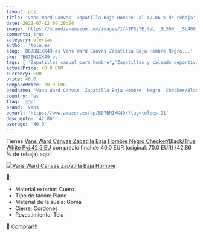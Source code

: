 ```yaml
---
layout: post
title: 'Vans Ward Canvas  Zapatilla Baja Hombre  al 42.86 % de rebaja'
date: 2021-07-12 09:20:24
image: 'https://m.media-amazon.com/images/I/41PSjYEjtvL._SL500_._SL400_.jpg'
comments: true
category: ofertas
author: 'tole.es'
slug: 'B07BN1XK49-es Vans Ward Canvas Zapatilla Baja Hombre Negro...'
sku: 'B07BN1XK49-es'
tags: [ 'Zapatillas casual para hombre','Zapatillas y calzado deportivo para hombre','Zapatos','Zapatos para hombre','Zapatos y complementos','vans','zapatilla', ]
actualPrice: 40.0 EUR
currency: EUR
price: 40.0
comparePrice: 70.0 EUR
prodname: 'Vans Ward Canvas  Zapatilla Baja Hombre  Negro  Checker/Black/True White Pvj   42.5 EU'
country: 'es'
flag: '🇪🇸'
brand: 'Vans'
buyurl: 'https://www.amazon.es/dp/B07BN1XK49/?tag=tolees-21'
descuento: '42.86'
average: '40.0'
---
```


Tienes [Vans Ward Canvas  Zapatilla Baja Hombre  Negro  Checker/Black/True White Pvj   42.5 EU](https://www.amazon.es/dp/B07BN1XK49/?tag=tolees-21) con precio final de  40.0 EUR (original: 70.0 EUR) (42.86 %  de rebaja) aqui!

[![Vans Ward Canvas  Zapatilla Baja Hombre ](https://m.media-amazon.com/images/I/41PSjYEjtvL._SL500_._SL400_.jpg)](https://www.amazon.es/dp/B07BN1XK49/?tag=tolees-21)

🔎:

- Material exterior: Cuero
- Tipo de tacón: Plano
- Material de la suela: Goma
- Cierre: Cordones
- Revestimiento: Tela

[🛒 Comprar!!!](https://www.amazon.es/dp/B07BN1XK49/?tag=tolees-21)

